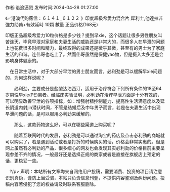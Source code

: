 <p>作者:谄追逼戮 发布时间:2024-04-28 01:27:00</p>
<p>《✅港澳代购薇信：６１４１_６１２２ 》印度超級希愛力混合片 犀利士,他達拉非 強力助勃+有效延時 10顆 數量 正品价格(168元) </p>
									<p>   印版正品超级希爱力10粒价格是多少钱？提到早xie，这个话题让很多男性朋友叫苦连天，毕竟早泄对家庭和夫妻生活的威胁还是非常大的，而很多人在早泄的问题上也花费很多时间和精力，最终取得的成果还是微乎其微，甚至有的男士为了家庭生活的和谐。连伟哥也吃上了。然而伟哥虽然是保健yao物，但是摄入太多还是会影响身体健康的。</p><p>　在日常生活中，对于大部分早泄的男士朋友而言，必利劲是可以缓解早xie问题的，为何这样说呢？</p><p>　　必利劲，主要成分是盐酸达泊西汀，适用于治疗符合下列所有条件的18至64岁男性早xie(PE)患者。经临床实验证明，必利劲在治疗早泄方面是十分有效的，可以明显改善早泄的各项指标，如：增强射精控制能力、提高性生活满意度以及延长阴道内射jin潜伏时间，不管是结婚后及中年男子而言，若是在夫妻生活中出现早泄问题的话，是可以服用必利劲来缓解的。</p><p>　　那么，这款药物这么好，可以在哪些渠道上购买呢？</p><p>　　随着互联网时代的发展，必利劲是可以通过淘宝的药店及点击必利劲的商城就可以购买了，若是遇到活动或者是打折的时候购买的话，价格会非常实惠的。但是网上虽然有必利劲的产品，很多细心的网友也会发现其实必利劲的价格目前主要呈现参差不齐的情况，一般最好还是选择正规的商家或者是直接在旗舰店上预定的话，更稳妥一些。</p><p>　?/p>				声明：本站所有文章均来自网络用户投稿，需要消费、投资的项目请注意识别真伪，谨防上当受骗，本站只负责信息刊登，不提供内容鉴别及纠纷问题。投稿内容若侵犯了您的权益请及时联系客服删除。				
